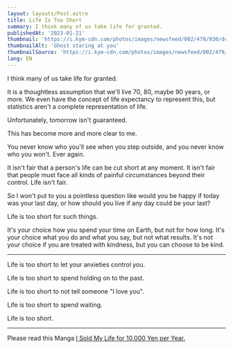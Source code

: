 ```yaml
---
layout: layouts/Post.astro
title: Life Is Too Short
summary: I think many of us take life for granted.
publishedAt: '2023-01-21'
thumbnail: 'https://i.kym-cdn.com/photos/images/newsfeed/002/479/930/dcf.jpg'
thumbnailAlt: 'Ghost staring at you'
thumbnailSource: 'https://i.kym-cdn.com/photos/images/newsfeed/002/479/930/dcf.jpg'
lang: EN
---
```


I think many of us take life for granted.

It is a thoughtless assumption that we'll live 70, 80, maybe 90 years, or more. We even have the concept of life expectancy to represent this, but statistics aren't a complete representation of life.

Unfortunately, tomorrow isn't guaranteed.

This has become more and more clear to me.

You never know who you'll see when you step outside, and you never know who you won't.
Ever again.

It isn't fair that a person's life can be cut short at any moment. It isn't fair that people must face all kinds of painful circumstances beyond their control. Life isn't fair.

So I won't put to you a pointless question like would you be happy if today was your last day, or how should you live if any day could be your last?

Life is too short for such things.

It's your choice how you spend your time on Earth, but not for how long.
It's your choice what you do and what you say, but not what results.
It's not your choice if you are treated with kindness, but you can choose to be kind.

---

Life is too short to let your anxieties control you.

Life is too short to spend holding on to the past.

Life is too short to not tell someone "I love you".

Life is too short to spend waiting.

Life is too short.

---

Please read this Manga [I Sold My Life for 10,000 Yen per Year.](https://mangadex.org/title/9e03b2ca-5191-44a6-88b6-c0cd49d06b51)
